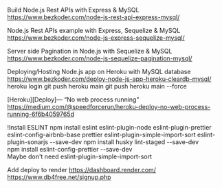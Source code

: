 Build Node.js Rest APIs with Express & MySQL
https://www.bezkoder.com/node-js-rest-api-express-mysql/

Node.js Rest APIs example with Express, Sequelize & MySQL
https://www.bezkoder.com/node-js-express-sequelize-mysql/

Server side Pagination in Node.js with Sequelize & MySQL
https://www.bezkoder.com/node-js-sequelize-pagination-mysql/

Deploying/Hosting Node.js app on Heroku with MySQL database
https://www.bezkoder.com/deploy-node-js-app-heroku-cleardb-mysql/
heroku login
git push heroku main
git push heroku main --force

[Heroku][Deploy]— “No web process running”
https://medium.com/@speedforcerun/heroku-deploy-no-web-process-running-6f6b4059765d

!Install ESLINT
npm install eslint eslint-plugin-node eslint-plugin-prettier eslint-config-airbnb-base prettier eslint-plugin-simple-import-sort eslint-plugin-sonarjs --save-dev
npm install husky lint-staged --save-dev  
npm install eslint-config-prettier --save-dev  
Maybe don't need eslint-plugin-simple-import-sort

Add deploy to render
https://dashboard.render.com/
https://www.db4free.net/signup.php
